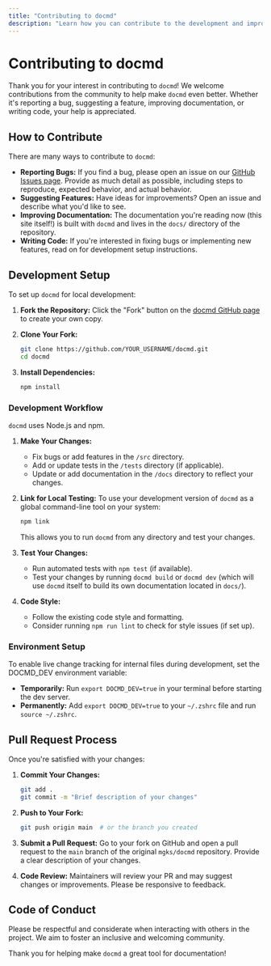 ```yaml
---
title: "Contributing to docmd"
description: "Learn how you can contribute to the development and improvement of docmd."
---
```


# Contributing to docmd

Thank you for your interest in contributing to `docmd`! We welcome contributions from the community to help make `docmd` even better. Whether it's reporting a bug, suggesting a feature, improving documentation, or writing code, your help is appreciated.

## How to Contribute

There are many ways to contribute to `docmd`:

*   **Reporting Bugs:** If you find a bug, please open an issue on our [GitHub Issues page](https://github.com/mgks/docmd/issues). Provide as much detail as possible, including steps to reproduce, expected behavior, and actual behavior.
*   **Suggesting Features:** Have ideas for improvements? Open an issue and describe what you'd like to see.
*   **Improving Documentation:** The documentation you're reading now (this site itself!) is built with `docmd` and lives in the `docs/` directory of the repository.
*   **Writing Code:** If you're interested in fixing bugs or implementing new features, read on for development setup instructions.

## Development Setup

To set up `docmd` for local development:

1. **Fork the Repository:**
   Click the "Fork" button on the [docmd GitHub page](https://github.com/mgks/docmd) to create your own copy.

2. **Clone Your Fork:**
   ```bash
   git clone https://github.com/YOUR_USERNAME/docmd.git
   cd docmd
   ```

3. **Install Dependencies:**
   ```bash
   npm install
   ```

### Development Workflow

`docmd` uses Node.js and npm.

1. **Make Your Changes:**
   * Fix bugs or add features in the `/src` directory.
   * Add or update tests in the `/tests` directory (if applicable).
   * Update or add documentation in the `/docs` directory to reflect your changes.

2. **Link for Local Testing:**
   To use your development version of `docmd` as a global command-line tool on your system:
   ```bash
   npm link
   ```
   This allows you to run `docmd` from any directory and test your changes.

3. **Test Your Changes:**
   * Run automated tests with `npm test` (if available).
   * Test your changes by running `docmd build` or `docmd dev` (which will use `docmd` itself to build its own documentation located in `docs/`).

4. **Code Style:**
   * Follow the existing code style and formatting.
   * Consider running `npm run lint` to check for style issues (if set up).

### Environment Setup

To enable live change tracking for internal files during development, set the DOCMD_DEV environment variable:

- **Temporarily:** Run `export DOCMD_DEV=true` in your terminal before starting the dev server.
- **Permanently:** Add `export DOCMD_DEV=true` to your `~/.zshrc` file and run `source ~/.zshrc`.

## Pull Request Process

Once you're satisfied with your changes:

1. **Commit Your Changes:**
   ```bash
   git add .
   git commit -m "Brief description of your changes"
   ```

2. **Push to Your Fork:**
   ```bash
   git push origin main  # or the branch you created
   ```

3. **Submit a Pull Request:**
   Go to your fork on GitHub and open a pull request to the `main` branch of the original `mgks/docmd` repository. Provide a clear description of your changes.

4. **Code Review:**
   Maintainers will review your PR and may suggest changes or improvements. Please be responsive to feedback.

## Code of Conduct

Please be respectful and considerate when interacting with others in the project. We aim to foster an inclusive and welcoming community.

Thank you for helping make `docmd` a great tool for documentation!